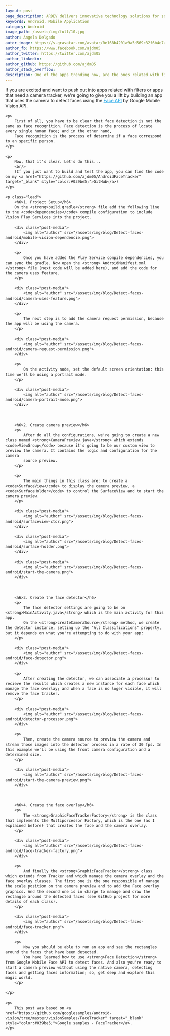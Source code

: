 ```yaml
---
layout: post
page_description: ARDEV delivers innovative technology solutions for solving real-world business challenges.
keywords: Android, Mobile Application
category: Android
image_path: /assets/img/full/10.jpg
author: Angela Delgado
autor_image: https://s.gravatar.com/avatar/0e168b4201a9a5d569c32f6b4e7a8389
author_fb: https://www.facebook.com/ajdm05
author_twitter: https://twitter.com/ajdm05
author_linkedin: 
author_github: https://github.com/ajdm05
author_stack_overflow:
description: One of the apps trending now, are the ones related with filters. So, we're going to introduce you into it; doing a face tracker demo.
---
```


<div class="post-entry">
	<p>
		If you are excited and want to push out into apps related with filters or apps that need a camera tracker, we're going to give you a lift by building an app that uses 
		the camera to detect faces using the <a href="https://developers.google.com/vision/" target="_blank" style="color:#039be5;">Face API</a> by Google Mobile Vision API.
	</p>
	
	<p>
		First of all, you have to be clear that face detection is not the same as face recognition. Face detection is the process of locate every single human face; and in the other hand,
		Face recognition is the process of determine if a face correspond to an specific person.
	</p>
	
	<p>
		Now, that it's clear. Let's do this... 
		<br/>
		(If you just want to build and test the app, you can find the code on my <a href="https://github.com/ajdm05/AndroidFaceTracker" target="_blank" style="color:#039be5;">GitHub</a>)
	</p>
	
	<p class="lead">
		<h6>1. Project Setup</h6>
		On the <strong>build.gradle</strong> file add the following line to the <code>dependencies</code> compile configuration to include Vision Play Services into the project.
	
		<div class="post-media">
            <img alt="author" src="/assets/img/blog/Detect-faces-android/mobile-vision-dependencie.png">
        </div>

		<p>
			Once you have added the Play Service compile dependencies, you can sync the gradle. Now open the <strong> AndroidManifest.xml </strong> file (next code will be added here), and add the code for the camera uses feature.
		</p>

		<div class="post-media">
            <img alt="author" src="/assets/img/blog/Detect-faces-android/camera-uses-feature.png">
        </div>

		<p>
			The next step is to add the camera request permission, because the app will be using the camera.
		</p>

		<div class="post-media">
            <img alt="author" src="/assets/img/blog/Detect-faces-android/camera-request-permission.png">
        </div>

		<p>
			On the activity node, set the default screen orientation: this time we'll be using a portrait mode.
		</p>

		<div class="post-media">
            <img alt="author" src="/assets/img/blog/Detect-faces-android/camera-portrait-mode.png">
        </div>

		

		<h6>2. Create camera preview</h6>
		<p>
			After do all the configurations, we're going to create a new class named <strong>CameraPreview.java</strong> which extends <code>ViewGroup</code> because it's going to be our custom view to preview the camera. It contains the logic and configuration for the camera 
			source preview.
		</p>

		<p>
			The main things in this class are: to create a <code>SurfaceView</code> to display the camera preview, a <code>SurfaceHolder</code> to control the SurfaceView and to start the camera preview.
		</p>

		<div class="post-media">
            <img alt="author" src="/assets/img/blog/Detect-faces-android/surfaceview-ctor.png">
        </div>

        <div class="post-media">
            <img alt="author" src="/assets/img/blog/Detect-faces-android/surface-holder.png">
        </div>

        <div class="post-media">
            <img alt="author" src="/assets/img/blog/Detect-faces-android/start-the-camera.png">
        </div>



        <h6>3. Create the face detector</h6>
		<p>
			The face detector settings are going to be on <strong>MainActivity.java</strong> which is the main activity for this app.
			On the <strong>createCameraSource</strong> method, we create the detector instance, setting up the "All Classifications" property, but it depends on what you're attempting to do with your app:
		</p>

		<div class="post-media">
            <img alt="author" src="/assets/img/blog/Detect-faces-android/face-detector.png">
        </div>

        <p>
			After creating the detector, we can associate a processor to recieve the results which creates a new instance for each face which manage the face overlay; and when a face is no loger visible, it will remove the face tracker.
		</p>

		<div class="post-media">
            <img alt="author" src="/assets/img/blog/Detect-faces-android/detector-processor.png">
        </div>

        <p>
			Then, create the camera source to preview the camera and stream those images into the detector process in a rate of 30 fps. In this example we'll be using the front camera configuration and a determined size. 
		</p>

		<div class="post-media">
            <img alt="author" src="/assets/img/blog/Detect-faces-android/start-the-camera-preview.png">
        </div>



        <h6>4. Create the face overlay</h6>
        <p>
			The <strong>GraphicFaceTrackerFactory</strong> is the class that implements the Multiporcessor Factory, which is the one (as I explained before) that creates the face and the camera overlay.
		</p>

		<div class="post-media">
            <img alt="author" src="/assets/img/blog/Detect-faces-android/face-tracker-factory.png">
        </div>

		<p>
			And finally the <strong>GraphicFaceTracker</strong> class which extends from Tracker and which manage the camera overlay and the face overlay classes. The first one is the one responsible of manage the scale position on the camera preview and to add the Face overlay graphics. And the second one is in charge to manage and draw the rectangle around the detected faces (see GitHub project for more details of each class). 
		</p>

		<div class="post-media">
            <img alt="author" src="/assets/img/blog/Detect-faces-android/face-tracker.png">
        </div>

		<p>
			Now you should be able to run an app and see the rectangles around the faces that have been detected.
			You have learned how to use <strong>Face Detection</strong> from Google Mobile Face API to detect faces. And also you're ready to start a camera preview without using the native camera, detecting faces and getting faces information; so, get deep and explore this magic world.
		</p>

	</p>

	<p>
		This post was based on <a href="https://github.com/googlesamples/android-vision/tree/master/visionSamples/FaceTracker" target="_blank" style="color:#039be5;">Google samples - FaceTracker</a>.
	</p>
</div>